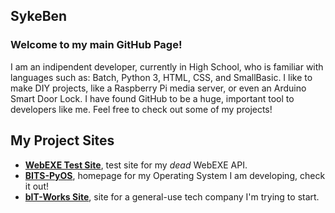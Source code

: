 ## SykeBen
### Welcome to my main GitHub Page!
I am an indipendent developer, currently in High School, who is familiar with languages such as: Batch, Python 3, HTML, CSS, and SmallBasic. I like to make DIY projects, like a Raspberry Pi media server, or even an Arduino Smart Door Lock. I have found GitHub to be a huge, important tool to developers like me. Feel free to check out some of my projects!

## My Project Sites
- **[WebEXE Test Site](https://sykeben.github.io/webexetestsite)**, test site for my *dead* WebEXE API.
- **[BITS-PyOS](https://sykeben.github.io/BITS-PyOS)**, homepage for my Operating System I am developing, check it out!
- **[bIT-Works Site](https://bit-works.github.io)**, site for a general-use tech company I'm trying to start.

[Logo]: 33205078.png
